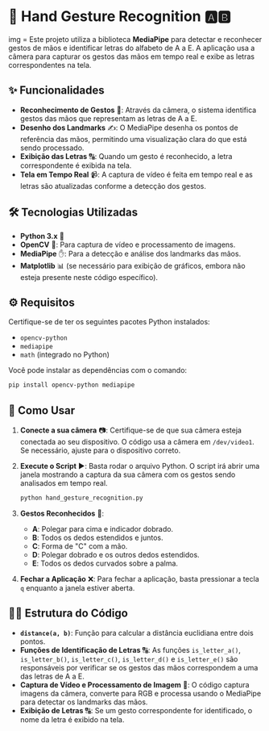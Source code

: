# 🤲 Hand Gesture Recognition 🅰️🅱️
img = 
Este projeto utiliza a biblioteca **MediaPipe** para detectar e reconhecer gestos de mãos e identificar letras do alfabeto de A a E. A aplicação usa a câmera para capturar os gestos das mãos em tempo real e exibe as letras correspondentes na tela.

## ✨ Funcionalidades
- **Reconhecimento de Gestos** 🤖: Através da câmera, o sistema identifica gestos das mãos que representam as letras de A a E.
- **Desenho dos Landmarks** ✍️: O MediaPipe desenha os pontos de referência das mãos, permitindo uma visualização clara do que está sendo processado.
- **Exibição das Letras** 🔠: Quando um gesto é reconhecido, a letra correspondente é exibida na tela.
- **Tela em Tempo Real** 📹: A captura de vídeo é feita em tempo real e as letras são atualizadas conforme a detecção dos gestos.

## 🛠️ Tecnologias Utilizadas
- **Python 3.x** 🐍
- **OpenCV** 📸: Para captura de vídeo e processamento de imagens.
- **MediaPipe** ✋: Para a detecção e análise dos landmarks das mãos.
- **Matplotlib** 📊 (se necessário para exibição de gráficos, embora não esteja presente neste código específico).

## ⚙️ Requisitos
Certifique-se de ter os seguintes pacotes Python instalados:
- `opencv-python`
- `mediapipe`
- `math` (integrado no Python)

Você pode instalar as dependências com o comando:
```bash
pip install opencv-python mediapipe
```

## 🚀 Como Usar
1. **Conecte a sua câmera** 📷: Certifique-se de que sua câmera esteja conectada ao seu dispositivo. O código usa a câmera em `/dev/video1`. Se necessário, ajuste para o dispositivo correto.
2. **Execute o Script** ▶️: Basta rodar o arquivo Python. O script irá abrir uma janela mostrando a captura da sua câmera com os gestos sendo analisados em tempo real.
   ```bash
   python hand_gesture_recognition.py
   ```
   
3. **Gestos Reconhecidos** 🤲:
   - **A**: Polegar para cima e indicador dobrado.
   - **B**: Todos os dedos estendidos e juntos.
   - **C**: Forma de "C" com a mão.
   - **D**: Polegar dobrado e os outros dedos estendidos.
   - **E**: Todos os dedos curvados sobre a palma.

4. **Fechar a Aplicação** ❌: Para fechar a aplicação, basta pressionar a tecla `q` enquanto a janela estiver aberta.


## 🧑‍💻 Estrutura do Código

- **`distance(a, b)`**: Função para calcular a distância euclidiana entre dois pontos.
- **Funções de Identificação de Letras** 🔠: As funções `is_letter_a()`, `is_letter_b()`, `is_letter_c()`, `is_letter_d()` e `is_letter_e()` são responsáveis por verificar se os gestos das mãos correspondem a uma das letras de A a E.
- **Captura de Vídeo e Processamento de Imagem** 📸: O código captura imagens da câmera, converte para RGB e processa usando o MediaPipe para detectar os landmarks das mãos.
- **Exibição de Letras** 🔠: Se um gesto correspondente for identificado, o nome da letra é exibido na tela.
